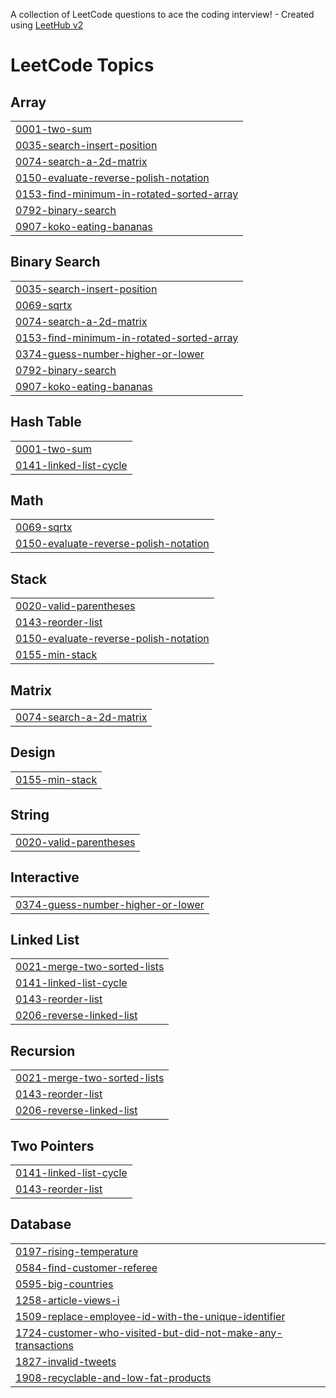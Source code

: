 A collection of LeetCode questions to ace the coding interview! - Created using [LeetHub v2](https://github.com/arunbhardwaj/LeetHub-2.0)
<!---LeetCode Topics Start-->
# LeetCode Topics
## Array
|  |
| ------- |
| [0001-two-sum](https://github.com/Moztafaa/LeetCode/tree/master/0001-two-sum) |
| [0035-search-insert-position](https://github.com/Moztafaa/LeetCode/tree/master/0035-search-insert-position) |
| [0074-search-a-2d-matrix](https://github.com/Moztafaa/LeetCode/tree/master/0074-search-a-2d-matrix) |
| [0150-evaluate-reverse-polish-notation](https://github.com/Moztafaa/LeetCode/tree/master/0150-evaluate-reverse-polish-notation) |
| [0153-find-minimum-in-rotated-sorted-array](https://github.com/Moztafaa/LeetCode/tree/master/0153-find-minimum-in-rotated-sorted-array) |
| [0792-binary-search](https://github.com/Moztafaa/LeetCode/tree/master/0792-binary-search) |
| [0907-koko-eating-bananas](https://github.com/Moztafaa/LeetCode/tree/master/0907-koko-eating-bananas) |
## Binary Search
|  |
| ------- |
| [0035-search-insert-position](https://github.com/Moztafaa/LeetCode/tree/master/0035-search-insert-position) |
| [0069-sqrtx](https://github.com/Moztafaa/LeetCode/tree/master/0069-sqrtx) |
| [0074-search-a-2d-matrix](https://github.com/Moztafaa/LeetCode/tree/master/0074-search-a-2d-matrix) |
| [0153-find-minimum-in-rotated-sorted-array](https://github.com/Moztafaa/LeetCode/tree/master/0153-find-minimum-in-rotated-sorted-array) |
| [0374-guess-number-higher-or-lower](https://github.com/Moztafaa/LeetCode/tree/master/0374-guess-number-higher-or-lower) |
| [0792-binary-search](https://github.com/Moztafaa/LeetCode/tree/master/0792-binary-search) |
| [0907-koko-eating-bananas](https://github.com/Moztafaa/LeetCode/tree/master/0907-koko-eating-bananas) |
## Hash Table
|  |
| ------- |
| [0001-two-sum](https://github.com/Moztafaa/LeetCode/tree/master/0001-two-sum) |
| [0141-linked-list-cycle](https://github.com/Moztafaa/LeetCode/tree/master/0141-linked-list-cycle) |
## Math
|  |
| ------- |
| [0069-sqrtx](https://github.com/Moztafaa/LeetCode/tree/master/0069-sqrtx) |
| [0150-evaluate-reverse-polish-notation](https://github.com/Moztafaa/LeetCode/tree/master/0150-evaluate-reverse-polish-notation) |
## Stack
|  |
| ------- |
| [0020-valid-parentheses](https://github.com/Moztafaa/LeetCode/tree/master/0020-valid-parentheses) |
| [0143-reorder-list](https://github.com/Moztafaa/LeetCode/tree/master/0143-reorder-list) |
| [0150-evaluate-reverse-polish-notation](https://github.com/Moztafaa/LeetCode/tree/master/0150-evaluate-reverse-polish-notation) |
| [0155-min-stack](https://github.com/Moztafaa/LeetCode/tree/master/0155-min-stack) |
## Matrix
|  |
| ------- |
| [0074-search-a-2d-matrix](https://github.com/Moztafaa/LeetCode/tree/master/0074-search-a-2d-matrix) |
## Design
|  |
| ------- |
| [0155-min-stack](https://github.com/Moztafaa/LeetCode/tree/master/0155-min-stack) |
## String
|  |
| ------- |
| [0020-valid-parentheses](https://github.com/Moztafaa/LeetCode/tree/master/0020-valid-parentheses) |
## Interactive
|  |
| ------- |
| [0374-guess-number-higher-or-lower](https://github.com/Moztafaa/LeetCode/tree/master/0374-guess-number-higher-or-lower) |
## Linked List
|  |
| ------- |
| [0021-merge-two-sorted-lists](https://github.com/Moztafaa/LeetCode/tree/master/0021-merge-two-sorted-lists) |
| [0141-linked-list-cycle](https://github.com/Moztafaa/LeetCode/tree/master/0141-linked-list-cycle) |
| [0143-reorder-list](https://github.com/Moztafaa/LeetCode/tree/master/0143-reorder-list) |
| [0206-reverse-linked-list](https://github.com/Moztafaa/LeetCode/tree/master/0206-reverse-linked-list) |
## Recursion
|  |
| ------- |
| [0021-merge-two-sorted-lists](https://github.com/Moztafaa/LeetCode/tree/master/0021-merge-two-sorted-lists) |
| [0143-reorder-list](https://github.com/Moztafaa/LeetCode/tree/master/0143-reorder-list) |
| [0206-reverse-linked-list](https://github.com/Moztafaa/LeetCode/tree/master/0206-reverse-linked-list) |
## Two Pointers
|  |
| ------- |
| [0141-linked-list-cycle](https://github.com/Moztafaa/LeetCode/tree/master/0141-linked-list-cycle) |
| [0143-reorder-list](https://github.com/Moztafaa/LeetCode/tree/master/0143-reorder-list) |
## Database
|  |
| ------- |
| [0197-rising-temperature](https://github.com/Moztafaa/LeetCode/tree/master/0197-rising-temperature) |
| [0584-find-customer-referee](https://github.com/Moztafaa/LeetCode/tree/master/0584-find-customer-referee) |
| [0595-big-countries](https://github.com/Moztafaa/LeetCode/tree/master/0595-big-countries) |
| [1258-article-views-i](https://github.com/Moztafaa/LeetCode/tree/master/1258-article-views-i) |
| [1509-replace-employee-id-with-the-unique-identifier](https://github.com/Moztafaa/LeetCode/tree/master/1509-replace-employee-id-with-the-unique-identifier) |
| [1724-customer-who-visited-but-did-not-make-any-transactions](https://github.com/Moztafaa/LeetCode/tree/master/1724-customer-who-visited-but-did-not-make-any-transactions) |
| [1827-invalid-tweets](https://github.com/Moztafaa/LeetCode/tree/master/1827-invalid-tweets) |
| [1908-recyclable-and-low-fat-products](https://github.com/Moztafaa/LeetCode/tree/master/1908-recyclable-and-low-fat-products) |
<!---LeetCode Topics End-->